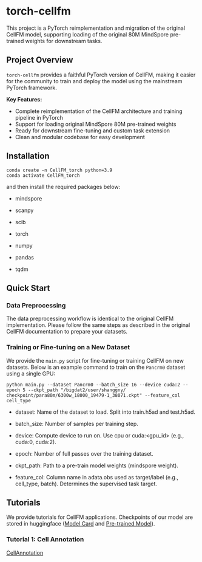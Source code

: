 # torch-cellfm

This project is a PyTorch reimplementation and migration of the original CellFM model, supporting loading of the original 80M MindSpore pre-trained weights for downstream tasks.

## Project Overview

 `torch-cellfm` provides a faithful PyTorch version of CellFM, making it easier for the community to train and deploy the model using the mainstream PyTorch framework.

**Key Features:**

- Complete reimplementation of the CellFM architecture and training pipeline in PyTorch
- Support for loading original MindSpore 80M pre-trained weights
- Ready for downstream fine-tuning and custom task extension
- Clean and modular codebase for easy development

## Installation
```
conda create -n CellFM_torch python=3.9
conda activate CellFM_torch
```
and then install the required packages below:

- mindspore
- scanpy
- scib

- torch
- numpy
- pandas
- tqdm

## Quick Start

### Data Preprocessing
The data preprocessing workflow is identical to the original CellFM implementation. Please follow the same steps as described in the original CellFM documentation to prepare your datasets.

### Training or Fine-tuning on a New Dataset

We provide the `main.py` script for fine-tuning or training CellFM on new datasets. Below is an example command to train on the `Pancrm0` dataset using a single GPU:

```
python main.py --dataset Pancrm0 --batch_size 16 --device cuda:2 --epoch 5 --ckpt_path "/bigdat2/user/shanggny/
checkpoint/para80m/6300w_18000_19479-1_38071.ckpt" --feature_col cell_type
```

- dataset: Name of the dataset to load. Split into train.h5ad and test.h5ad.
- batch_size: Number of samples per training step.
- device: Compute device to run on. Use cpu or cuda:<gpu_id> (e.g., cuda:0, cuda:2).

- epoch: Number of full passes over the training dataset.
- ckpt_path: Path to a pre-train model weights (mindspore weight).
- feature_col: Column name in adata.obs used as target/label (e.g., cell_type, batch). Determines the supervised task target.

## Tutorials
We provide tutorials for CellFM applications. Checkpoints of our model are stored in huggingface ([Model Card](https://huggingface.co/ShangguanNingyuan/CellFM) and [Pre-trained Model](https://huggingface.co/ShangguanNingyuan/CellFM/tree/main)).

### Tutorial 1: Cell Annotation
[CellAnnotation](tutorial/cls_task.ipynb)